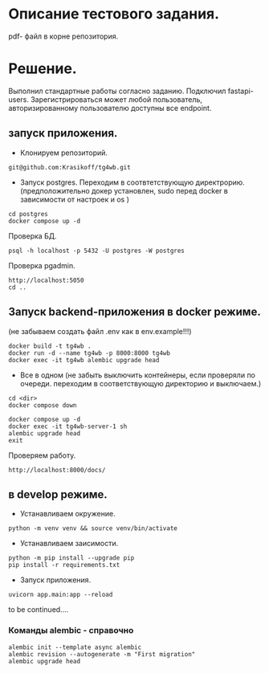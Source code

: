 # Описание тестового задания.

pdf- файл в корне репозитория.

# Решение.

Выполнил стандартные работы согласно заданию. Подключил fastapi-users.
Зарегистрироваться может любой пользователь, авторизированному пользователю
доступны все endpoint. 

## запуск приложения.

- Клонируем репозиторий.

```shell
git@github.com:Krasikoff/tg4wb.git
```

- Запуск postgres. Переходим в соотвтетствующую директрорию.
(предположительно докер установлен, sudo перед docker в зависимости от настроек и os )
```shell
cd postgres
docker compose up -d
```

Проверка БД.
```shell
psql -h localhost -p 5432 -U postgres -W postgres

```
Проверка pgadmin.
```shell
http://localhost:5050
cd ..
```

## Запуск backend-приложения в docker режиме.
(не забываем создать файл .env как в env.example!!!)

```shell
docker build -t tg4wb .
docker run -d --name tg4wb -p 8000:8000 tg4wb
docker exec -it tg4wb alembic upgrade head
```

- Все в одном 
(не забыть выключить контейнеры, если проверяли по очереди. переходим в соответствующую директорию и выключаем.) 
```shell
cd <dir>
docker compose down
```

```shell
docker compose up -d
docker exec -it tg4wb-server-1 sh
alembic upgrade head
exit
```

Проверяем работу. 
```shell
http://localhost:8000/docs/
```


## в develop режиме.
- Устанавливаем окружение.
```shell
python -m venv venv && source venv/bin/activate
```
- Устанавливаем заисимости.
```shell
python -m pip install --upgrade pip
pip install -r requirements.txt
```

- Запуск приложения.
```shell
uvicorn app.main:app --reload 
```


to be continued....

### Команды alembic - справочно 

```shell
alembic init --template async alembic
alembic revision --autogenerate -m "First migration" 
alembic upgrade head
```
